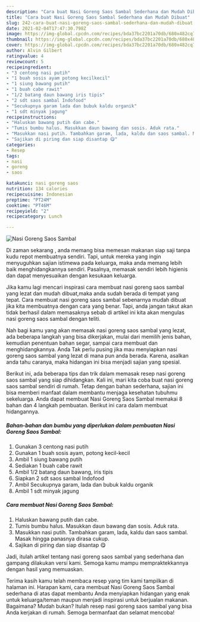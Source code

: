 ```yaml
---
description: "Cara buat Nasi Goreng Saos Sambal Sederhana dan Mudah Dibuat"
title: "Cara buat Nasi Goreng Saos Sambal Sederhana dan Mudah Dibuat"
slug: 242-cara-buat-nasi-goreng-saos-sambal-sederhana-dan-mudah-dibuat
date: 2021-02-04T17:47:30.798Z
image: https://img-global.cpcdn.com/recipes/bda37bc2201a70db/680x482cq70/nasi-goreng-saos-sambal-foto-resep-utama.jpg
thumbnail: https://img-global.cpcdn.com/recipes/bda37bc2201a70db/680x482cq70/nasi-goreng-saos-sambal-foto-resep-utama.jpg
cover: https://img-global.cpcdn.com/recipes/bda37bc2201a70db/680x482cq70/nasi-goreng-saos-sambal-foto-resep-utama.jpg
author: Alvin Gilbert
ratingvalue: 4
reviewcount: 5
recipeingredient:
- "3 centong nasi putih"
- "1 buah sosis ayam potong kecilkecil"
- "1 siung bawang putih"
- "1 buah cabe rawit"
- "1/2 batang daun bawang iris tipis"
- "2 sdt saos sambal Indofood"
- "Secukupnya garam lada dan bubuk kaldu organik"
- "1 sdt minyak jagung"
recipeinstructions:
- "Haluskan bawang putih dan cabe."
- "Tumis bumbu halus. Masukkan daun bawang dan sosis. Aduk rata."
- "Masukkan nasi putih. Tambahkan garam, lada, kaldu dan saos sambal. Masak hingga panasnya dirasa cukup."
- "Sajikan di piring dan siap disantap 😋"
categories:
- Resep
tags:
- nasi
- goreng
- saos

katakunci: nasi goreng saos 
nutrition: 134 calories
recipecuisine: Indonesian
preptime: "PT24M"
cooktime: "PT46M"
recipeyield: "2"
recipecategory: Lunch

---
```



![Nasi Goreng Saos Sambal](https://img-global.cpcdn.com/recipes/bda37bc2201a70db/680x482cq70/nasi-goreng-saos-sambal-foto-resep-utama.jpg)

Di zaman  sekarang , anda memang bisa memesan makanan siap saji tanpa kudu repot membuatnya sendiri. Tapi, untuk mereka yang ingin menyuguhkan sajian istimewa pada keluarga, maka anda memang lebih baik menghidangkannya sendiri. Pasalnya, memasak sendiri lebih higienis dan dapat menyesuaikan dengan kesukaan keluarga.

Jika kamu lagi mencari inspirasi cara membuat nasi goreng saos sambal yang lezat dan mudah dibuat,maka anda sudah berada di tempat yang tepat. Cara membuat nasi goreng saos sambal  sebenarnya mudah dibuat jika kita membuatnya dengan cara yang benar. Tapi, anda jangan takut akan tidak berhasil dalam memasaknya 
sebab di artikel ini kita akan mengulas nasi goreng saos sambal dengan teliti.  



Nah bagi kamu yang akan memasak nasi goreng saos sambal yang lezat, ada beberapa langkah yang bisa dikerjakan, mulai dari memilih jenis bahan, kemudian penentuan bahan segar, sampai cara membuat dan menghidangkannya. Anda Tak perlu pusing jika mau menyiapkan nasi goreng saos sambal yang lezat di mana pun anda berada. Karena, asalkan anda  tahu caranya, maka hidangan ini bisa menjadi sajian yang spesial.

Berikut ini, ada beberapa tips dan trik dalam memasak resep nasi goreng saos sambal yang siap dihidangkan. Kali ini, mari kita coba buat nasi goreng saos sambal sendiri di rumah. Tetap dengan bahan sederhana, sajian ini bisa memberi manfaat dalam membantu menjaga kesehatan tubuhmu sekeluarga. Anda dapat membuat Nasi Goreng Saos Sambal memakai 8 bahan dan 4 langkah pembuatan. Berikut ini cara dalam membuat hidangannya.

<!--inarticleads1-->

##### Bahan-bahan dan bumbu yang diperlukan dalam pembuatan Nasi Goreng Saos Sambal:

1. Gunakan 3 centong nasi putih
1. Gunakan 1 buah sosis ayam, potong kecil-kecil
1. Ambil 1 siung bawang putih
1. Sediakan 1 buah cabe rawit
1. Ambil 1/2 batang daun bawang, iris tipis
1. Siapkan 2 sdt saos sambal Indofood
1. Ambil Secukupnya garam, lada dan bubuk kaldu organik
1. Ambil 1 sdt minyak jagung




<!--inarticleads2-->

##### Cara membuat Nasi Goreng Saos Sambal:

1. Haluskan bawang putih dan cabe.
1. Tumis bumbu halus. Masukkan daun bawang dan sosis. Aduk rata.
1. Masukkan nasi putih. Tambahkan garam, lada, kaldu dan saos sambal. Masak hingga panasnya dirasa cukup.
1. Sajikan di piring dan siap disantap 😋




Jadi, itulah artikel tentang  nasi goreng saos sambal  yang sederhana dan gampang dilakukan versi kami. Semoga kamu mampu mempraktekkannya dengan hasil yang memuaskan. 

Terima kasih kamu telah membaca resep yang tim kami tampilkan di halaman ini. Harapan kami, cara membuat  Nasi Goreng Saos Sambal sederhana di atas dapat membantu Anda menyiapkan hidangan yang enak untuk keluarga/teman maupun menjadi inspirasi untuk berjualan makanan. Bagaimana? Mudah bukan? Itulah resep nasi goreng saos sambal yang bisa Anda kerjakan di rumah. Semoga bermanfaat dan selamat mencoba!

